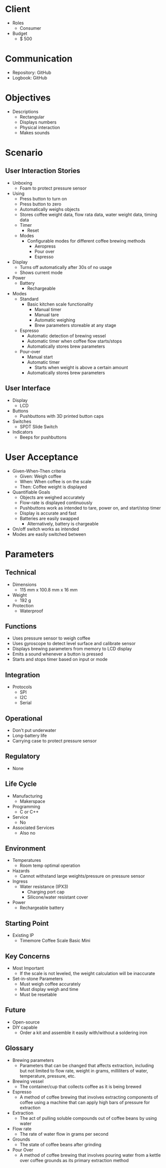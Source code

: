 # Client
- Roles
  - Consumer
- Budget
  - $ 500

# Communication
- Repository: GitHub
- Logbook: GitHub

# Objectives
- Descriptions
  - Rectangular
  - Displays numbers
  - Physical interaction
  - Makes sounds

# Scenario
## User Interaction Stories

- Unboxing
  - Foam to protect pressure sensor
- Using
  - Press button to turn on
  - Press button to zero
  - Automatically weighs objects
  - Stores coffee weight data, flow rata data, water weight data, timing data
  - Timer
    -  Reset
  - Modes
    - Configurable modes for different coffee brewing methods
      - Aeropress
      - Pour over
      - Espresso
- Display
  - Turns off automatically after 30s of no usage
  - Shows current mode
- Power
  - Battery
    - Rechargeable
- Modes
  - Standard
    - Basic kitchen scale functionality
      - Manual timer
      - Manual tare
      - Automatic weighing
      - Brew parameters storeable at any stage
  - Espresso
    - Automatic detection of brewing vessel
    - Automatic timer when coffee flow starts/stops
    - Automatically stores brew parameters
  - Pour-over
    - Manual start
    - Automatic timer
      - Starts when weight is above a certain amount
    - Automatically stores brew parameters

## User Interface

- Display
  - LCD
- Buttons
  - Pushbuttons with 3D printed button caps
- Switches
  - SPDT Slide Switch
- Indicators
  - Beeps for pushbuttons

# User Acceptance
- Given-When-Then criteria
  - Given: Weigh coffee
  - When: When coffee is on the scale
  - Then: Coffee weight is displayed
- Quantifiable Goals
  - Objects are weighed accurately
  - Flow-rate is displayed continuously
  - Pushbuttons work as intended to tare, power on, and start/stop timer
  - Display is accurate and fast
  - Batteries are easily swapped
    - Alternatively, battery is chargeable
- On/off switch works as intended
- Modes are easily switched between

# Parameters
## Technical
- Dimensions
  - 115 mm x 100.8 mm x 16 mm
- Weight
  - 192 g
- Protection
  - Waterproof

## Functions
- Uses pressure sensor to weigh coffee
- Uses gyroscope to detect level surface and calibrate sensor
- Displays brewing parameters from memory to LCD display
- Emits a sound whenever a button is pressed
- Starts and stops timer based on input or mode

## Integration
- Protocols
  - SPI
  - I2C
  - Serial

## Operational
- Don't put underwater
- Long-battery life
- Carrying case to protect pressure sensor

## Regulatory
- None

## Life Cycle
- Manufacturing
  - Makerspace
- Programming
  - C or C++
- Service
  - No
- Associated Services
  - Also no

## Environment
- Temperatures
  - Room temp optimal operation
- Hazards
  - Cannot withstand large weights/pressure on pressure sensor
- Ingress
  - Water resistance (IPX3)
    - Charging port cap
    - Silicone/water resistant cover
- Power
  - Rechargeable battery

## Starting Point
- Existing IP
  - Timemore Coffee Scale Basic Mini

## Key Concerns
- Most Important
  - If the scale is not leveled, the weight calculation will be inaccurate
- Set-in-stone Parameters
  - Must weigh coffee accurately
  - Must display weigh and time
  - Must be resetable

## Future
- Open-source
- DIY capable
  - Order a kit and assemble it easily with/without a soldering iron

## Glossary
- Brewing parameters
  - Parameters that can be changed that affects extraction, including but not limited to flow rate, weight in grams, milliliters of water, temperature, pressure, etc.
- Brewing vessel
  - The container/cup that collects coffee as it is being brewed
- Espresso
  - A method of coffee brewing that involves extracting components of coffee using a machine that can apply high bars of pressure for extraction
- Extraction
  - The act of pulling soluble compounds out of coffee beans by using water
- Flow rate
  - The rate of water flow in grams per second
- Grounds
  - The state of coffee beans after grinding 
- Pour Over
  - A method of coffee brewing that involves pouring water from a kettle over coffee grounds as its primary extraction method


